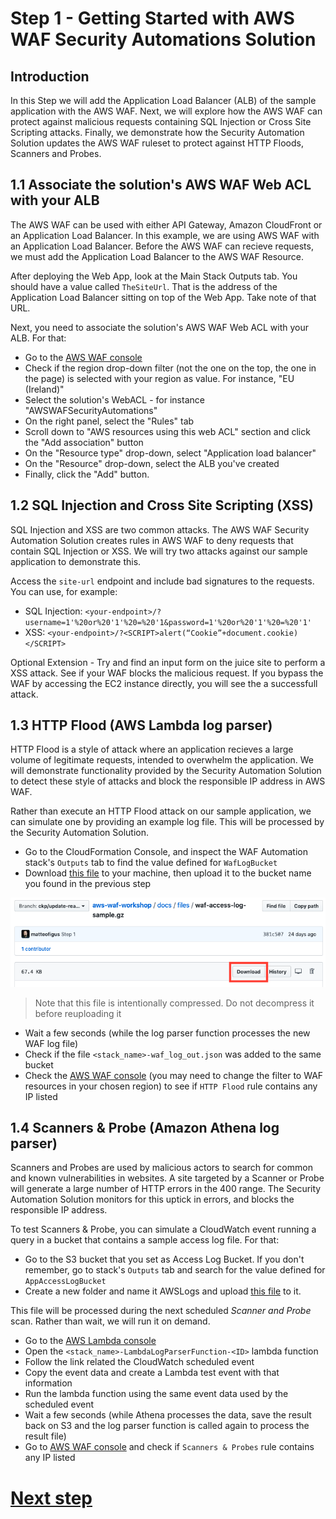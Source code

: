 # Step 1 - Getting Started with AWS WAF Security Automations Solution

## Introduction

In this Step we will add the Application Load Balancer (ALB) of the sample application with the AWS WAF. Next, we will explore how the AWS WAF can protect against malicious requests containing SQL Injection or Cross Site Scripting attacks. Finally, we demonstrate how the Security Automation Solution updates the AWS WAF ruleset to protect against HTTP Floods, Scanners and Probes.

## 1.1 Associate the solution's AWS WAF Web ACL with your ALB

The AWS WAF can be used with either API Gateway, Amazon CloudFront or an Application Load Balancer. In this example, we are using AWS WAF with an Application Load Balancer. Before the AWS WAF can recieve requests, we must add the Application Load Balancer to the AWS WAF Resource.

After deploying the Web App, look at the Main Stack Outputs tab. You should have a value called `TheSiteUrl`. That is the address of the Application Load Balancer sitting on top of the Web App. Take note of that URL.

Next, you need to associate the solution's AWS WAF Web ACL with your ALB. For that:
* Go to the [AWS WAF console](https://console.aws.amazon.com/wafv2/home?#/webacls)
* Check if the region drop-down filter (not the one on the top, the one in the page) is selected with your region as value. For instance, "EU (Ireland)"
* Select the solution's WebACL - for instance "AWSWAFSecurityAutomations"
* On the right panel, select the "Rules" tab
* Scroll down to "AWS resources using this web ACL" section and click the "Add association" button
* On the "Resource type" drop-down, select "Application load balancer"
* On the "Resource" drop-down, select the ALB you've created
* Finally, click the "Add" button.


## 1.2 SQL Injection and Cross Site Scripting (XSS)

SQL Injection and XSS are two common attacks. The AWS WAF Security Automation Solution creates rules in AWS WAF to deny requests that contain SQL Injection or XSS. We will try two attacks against our sample application to demonstrate this.

Access the `site-url` endpoint and include bad signatures to the requests. You can use, for example:

* SQL Injection: `<your-endpoint>/?username=1'%20or%20'1'%20=%20'1&password=1'%20or%20'1'%20=%20'1'`
* XSS: `<your-endpoint>/?<SCRIPT>alert(“Cookie”+document.cookie)</SCRIPT>`

Optional Extension - Try and find an input form on the juice site to perform a XSS attack. See if your WAF blocks the malicious request.
If you bypass the WAF by accessing the EC2 instance directly, you will see the a successfull attack.

## 1.3 HTTP Flood (AWS Lambda log parser)

HTTP Flood is a style of attack where an application recieves a large volume of legitimate requests, intended to overwhelm the application.
We will demonstrate functionality provided by the Security Automation Solution to detect these style of attacks and block the responsible IP address in AWS WAF.

Rather than execute an HTTP Flood attack on our sample application, we can simulate one by providing an example log file. This will be processed by the Security Automation Solution. 

* Go to the CloudFormation Console, and inspect the WAF Automation stack's `Outputs` tab to find the value defined for `WafLogBucket`
* Download [this file](files/waf-access-log-sample.gz) to your machine, then upload it to the bucket name you found in the previous step

![Access-Log-Download](1-01-access-log-sample-download.png)

> Note that this file is intentionally compressed. Do not decompress it before reuploading it


* Wait a few seconds (while the log parser function processes the new WAF log file)
* Check if the file `<stack_name>-waf_log_out.json` was added to the same bucket
* Check the [AWS WAF console](https://console.aws.amazon.com/wafv2/home?#/webacls) (you may need to change the filter to WAF resources in your chosen region) to see if `HTTP Flood` rule contains any IP listed

## 1.4 Scanners & Probe (Amazon Athena log parser)

Scanners and Probes are used by malicious actors to search for common and known vulnerabilities in websites. A site targeted by a Scanner or Probe will generate a large number of HTTP errors in the 400 range. The Security Automation Solution monitors for this uptick in errors, and blocks the responsible IP address.

To test Scanners & Probe, you can simulate a CloudWatch event running a query in a bucket that contains a sample access log file.
For that:
* Go to the S3 bucket that you set as Access Log Bucket. If you don't remember, go to stack's `Outputs` tab and search for the value defined for `AppAccessLogBucket`
* Create a new folder and name it AWSLogs and upload [this file](files/alb-access-log-sample.gz) to it.

This file will be processed during the next scheduled *Scanner and Probe* scan. Rather than wait, we will run it on demand.

* Go to the [AWS Lambda console](https://console.aws.amazon.com/lambda/home)
* Open the `<stack_name>-LambdaLogParserFunction-<ID>` lambda function
* Follow the link related the CloudWatch scheduled event
* Copy the event data and create a Lambda test event with that information
* Run the lambda function using the same event data used by the scheduled event
* Wait a few seconds (while Athena processes the data, save the result back on S3 and the log parser function is called again to process the result file)
* Go to [AWS WAF console](https://console.aws.amazon.com/wafv2/home?#/webacls) and check if `Scanners & Probes` rule contains any IP listed

# [Next step](step-2.md)

